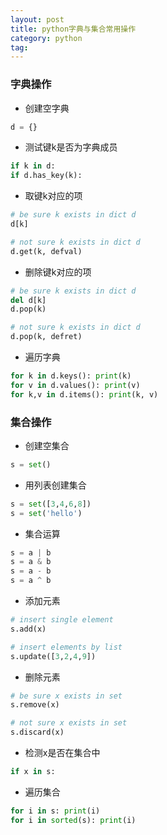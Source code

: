 ```yaml
---
layout: post
title: python字典与集合常用操作
category: python
tag:
---
```


### 字典操作

- 创建空字典

```python
d = {}
```

- 测试键k是否为字典成员

```python
if k in d:
if d.has_key(k):
```

- 取键k对应的项

```python
# be sure k exists in dict d
d[k]

# not sure k exists in dict d
d.get(k, defval)
```

- 删除键k对应的项

```python
# be sure k exists in dict d
del d[k]
d.pop(k)

# not sure k exists in dict d
d.pop(k, defret)
```

- 遍历字典

```python
for k in d.keys(): print(k)
for v in d.values(): print(v)
for k,v in d.items(): print(k, v)
```

### 集合操作

- 创建空集合

```python
s = set()
```

- 用列表创建集合

```python
s = set([3,4,6,8])
s = set('hello')
```

- 集合运算

```python
s = a | b
s = a & b
s = a - b
s = a ^ b
```

- 添加元素

```python
# insert single element
s.add(x)

# insert elements by list
s.update([3,2,4,9])
```

- 删除元素

```python
# be sure x exists in set
s.remove(x)

# not sure x exists in set
s.discard(x)
```

- 检测x是否在集合中

```python
if x in s:
```

- 遍历集合

```python
for i in s: print(i)
for i in sorted(s): print(i)
```


